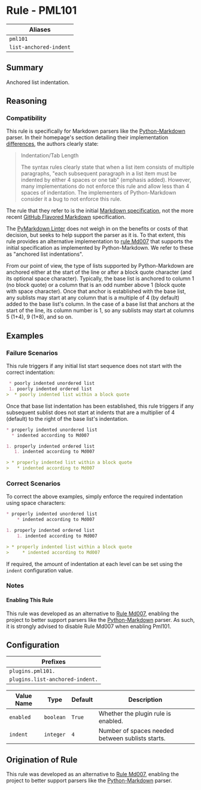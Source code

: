 # Rule - PML101

| Aliases |
| --- |
| `pml101` |
| `list-anchored-indent` |

## Summary

Anchored list indentation.

## Reasoning

### Compatibility

This rule is specifically for Markdown parsers like the
[Python-Markdown](https://python-markdown.github.io/) parser. In their homepage's
section detailing their implementation [differences](https://python-markdown.github.io/#differences),
the authors clearly state:

> Indentation/Tab Length
>
> The syntax rules clearly state that when a list item consists of multiple paragraphs,
> "each subsequent paragraph in a list item must be indented by either 4 spaces or
> one tab" (emphasis added). However, many implementations do not enforce this rule
> and allow less than 4 spaces of indentation. The implementers of Python-Markdown
> consider it a bug to not enforce this rule.

The rule that they refer to is the initial
[Markdown specification](https://daringfireball.net/projects/markdown/syntax),
not the more recent [GitHub Flavored Markdown](https://github.github.com/gfm/)
specification.

The [PyMarkdown Linter](https://github.com/jackdewinter/pymarkdown) does not weigh
in on the benefits or costs of that decision, but seeks to help support the parser
as it is.  To that extent, this rule provides an alternative implementation to
[rule Md007](./rule_md007.md) that supports the initial specification as implemented
by Python-Markdown.  We refer to these as "anchored list indentations".

From our point of view, the type of lists supported by Python-Markdown are anchored
either at the start of the line or after a block quote character (and its optional
space character).  Typically, the base list is anchored to column 1 (no block quote)
or a column that is an odd number above 1 (block quote with space character). Once
that anchor is established with the base list, any sublists may start at any column
that is a multiple of 4 (by default) added to the base list's column.  In the case
of a base list that anchors at the start of the line, its column number is 1, so
any sublists may start at columns 5 (1+4), 9 (1+8), and so on.

## Examples

### Failure Scenarios

This rule triggers if any initial list start sequence does not start with the correct
indentation:

```Markdown
 * poorly indented unordered list
 1. poorly indented ordered list
>  * poorly indented list within a block quote
```

Once that base list indentation has been established, this rule triggers if any
subsequent sublist does not start at indents that are a multiplier of 4 (default)
to the right of the base list's indentation.

```Markdown
* properly indented unordered list
  * indented according to Md007

1. properly indented ordered list
   1. indented according to Md007

> * properly indented list within a block quote
>   * indented according to Md007
```

### Correct Scenarios

To correct the above examples, simply enforce the required indentation using space
characters:

```Markdown
* properly indented unordered list
    * indented according to Md007

1. properly indented ordered list
    1. indented according to Md007

> * properly indented list within a block quote
>     * indented according to Md007
```

If required, the amount of indentation at each level can be set using
the `indent` configuration value.

### Notes

#### Enabling This Rule

This rule was developed as an alternative to [Rule Md007](./rule_md007.md), enabling
the project to better support parsers like the
[Python-Markdown](https://python-markdown.github.io/) parser. As such, it is strongly
advised to disable Rule Md007 when enabling Pml101.

## Configuration

| Prefixes |
| --- |
| `plugins.pml101.` |
| `plugins.list-anchored-indent.` |

| Value Name | Type | Default | Description |
| -- | -- | -- | -- |
| `enabled` | `boolean` | `True` | Whether the plugin rule is enabled. |
| `indent` | `integer` | `4` | Number of spaces needed between sublists starts. |

## Origination of Rule

This rule was developed as an alternative to [Rule Md007](./rule_md007.md), enabling
the project to better support parsers like the
[Python-Markdown](https://python-markdown.github.io/) parser.
